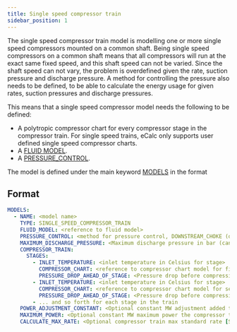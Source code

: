 ```yaml
---
title: Single speed compressor train
sidebar_position: 1
---
```


The single speed compressor train model is modelling one or more single speed compressors mounted on a common shaft.
Being single speed compressors on a common shaft means that all compressors will run at the exact same fixed speed, and
this shaft speed can not be varied. Since the shaft speed can not vary, the problem is overdefined given the rate,
suction pressure and discharge pressure. A method for controlling the pressure also needs to be defined, to be able
to calculate the energy usage for given rates, suction pressures and discharge pressures.

This means that a single speed compressor model needs the following to be defined:

- A polytropic compressor chart for every compressor stage in the compressor train. For single speed trains, eCalc
  only supports user defined single speed compressor charts.
- A [FLUID MODEL](../../fluid_model).
- A [PRESSURE_CONTROL](../fixed_speed_pressure_control/index.md).



The model is defined under the main keyword [MODELS](../../../../../references/keywords/MODELS) in the format

## Format

~~~~~~~~yaml
MODELS:
  - NAME: <model name>
    TYPE: SINGLE_SPEED_COMPRESSOR_TRAIN
    FLUID_MODEL: <reference to fluid model>
    PRESSURE_CONTROL: <method for pressure control, DOWNSTREAM_CHOKE (default), UPSTREAM_CHOKE, , INDIVIDUAL_ASV_PRESSURE, INDIVIDUAL_ASV_RATE or COMMON_ASV>
    MAXIMUM_DISCHARGE_PRESSURE: <Maximum discharge pressure in bar (can only use if pressure control is DOWNSTREAM_CHOKE)>
    COMPRESSOR_TRAIN:
      STAGES:
        - INLET_TEMPERATURE: <inlet temperature in Celsius for stage>
          COMPRESSOR_CHART: <reference to compressor chart model for first stage, must be defined in MODELS or FACILITY_INPUTS>
          PRESSURE_DROP_AHEAD_OF_STAGE: <Pressure drop before compression stage [in bar]>
        - INLET_TEMPERATURE: <inlet temperature in Celsius for stage>
          COMPRESSOR_CHART: <reference to compressor chart model for second stage, must be defined in MODELS or FACILITY_INPUTS>
          PRESSURE_DROP_AHEAD_OF_STAGE: <Pressure drop before compression stage [in bar]>
        - ... and so forth for each stage in the train
    POWER_ADJUSTMENT_CONSTANT: <Optional constant MW adjustment added to the model>
    MAXIMUM_POWER: <Optional constant MW maximum power the compressor train can require>
    CALCULATE_MAX_RATE: <Optional compressor train max standard rate [Sm3/day] in result if set to true. Default false. Use with caution. This will increase runtime significantly. >
~~~~~~~~
